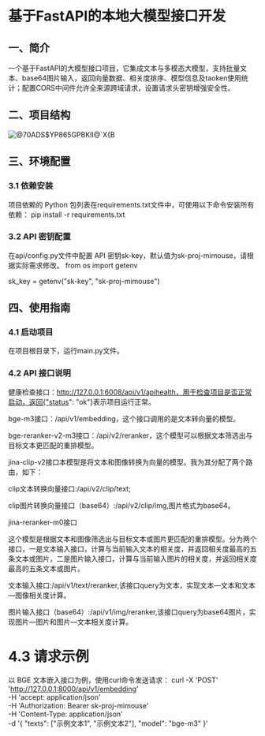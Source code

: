 # 基于FastAPI的本地大模型接口开发
## 一、简介
一个基于FastAPI的大模型接口项目，它集成文本与多模态大模型，支持批量文本、base64图片输入，返回向量数据、相关度排序、模型信息及taoken使用统计；配置CORS中间件允许全来源跨域请求，设置请求头密钥增强安全性。
## 二、项目结构
![@70ADS$YP865GPBKII@`X{B](https://github.com/user-attachments/assets/13f695a0-31ae-4359-b8be-32bf81f967ee)


## 三、环境配置
### 3.1 依赖安装
项目依赖的 Python 包列表在requirements.txt文件中，可使用以下命令安装所有依赖：
pip install -r requirements.txt

### 3.2 API 密钥配置
在api/config.py文件中配置 API 密钥sk-key，默认值为sk-proj-mimouse，请根据实际需求修改。
from os import getenv

sk_key = getenv("sk-key", "sk-proj-mimouse")

## 四、使用指南
### 4.1 启动项目
在项目根目录下，运行main.py文件。
### 4.2 API 接口说明
健康检查接口：http://127.0.0.1:6008/api/v1/apihealth，用于检查项目是否正常启动，返回{"status": "ok"}表示项目运行正常。

bge-m3接口：/api/v1/embedding，这个接口调用的是文本转向量的模型。

bge-reranker-v2-m3接口：/api/v2/reranker，这个模型可以根据文本筛选出与目标文本更匹配的重排模型。

jina-clip-v2接口本模型是将文本和图像转换为向量的模型。我为其分配了两个路由，如下：

clip文本转换向量接口:/api/v2/clip/text;

clip图片转换向量接口（base64）:/api/v2/clip/img,图片格式为base64。

jina-reranker-m0接口

这个模型是根据文本和图像筛选出与目标文本或图片更匹配的重排模型。分为两个接口，一是文本输入接口，计算与当前输入文本的相关度，并返回相关度最高的五条文本或图片，二是图片输入接口，计算与当前输入图片的相关度，并返回相关度最高的五条文本或图片。

文本输入接口:/api/v1/text/reranker,该接口query为文本，实现文本—文本和文本—图像相关度计算。

图片输入接口（base64）:/api/v1/img/reranker,该接口query为base64图片，实现图片—图片和图片—文本相关度计算。

# 4.3 请求示例
以 BGE 文本嵌入接口为例，使用curl命令发送请求：
curl -X 'POST' \
  'http://127.0.0.1:8000/api/v1/embedding' \
  -H 'accept: application/json' \
  -H 'Authorization: Bearer sk-proj-mimouse' \
  -H 'Content-Type: application/json' \
  -d '{
  "texts": ["示例文本1", "示例文本2"],
  "model": "bge-m3"
}'


